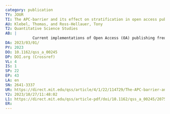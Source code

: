```yaml
---
category: publication
TY: JOUR
TI: The APC-barrier and its effect on stratification in open access publishing
AU: Klebel, Thomas, and Ross-Hellauer, Tony
T2: Quantitative Science Studies
AB: |
            Current implementations of Open Access (OA) publishing frequently involve article processing charges (APCs). Increasing evidence has emerged that APCs impede researchers with fewer resources in publishing their research as OA. We analyzed 1.5 million scientific articles from journals listed in the Directory of Open Access Journals to assess average APCs and their determinants for a comprehensive set of journal publications across scientific disciplines, world regions, and through time. Levels of APCs were strongly stratified by scientific fields and the institutions’ countries, corroborating previous findings on publishing cultures and the impact of mandates of research funders. After controlling for country and scientific field with a multilevel mixture model, however, we found small to moderate effects of levels of institutional resourcing on the level of APCs. The effects were largest in countries with low GDP, suggesting decreasing marginal effects of institutional resources when general levels of funding are high. Our findings provide further evidence on how APCs stratify OA publishing and highlight the need for alternative publishing models.
DA: 2023/03/01/
PY: 2023
DO: 10.1162/qss_a_00245
DP: DOI.org (Crossref)
VL: 4
IS: 1
SP: 22
EP: 43
LA: en
SN: 2641-3337
UR: https://direct.mit.edu/qss/article/4/1/22/114729/The-APC-barrier-and-its-effect-on-stratification
Y2: 2023/10/27/11:48:02
L1: https://direct.mit.edu/qss/article-pdf/doi/10.1162/qss_a_00245/2075244/qss_a_00245.pdf
ER: 
---
```

